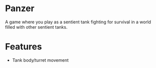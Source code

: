 # Panzer
A game where you play as a sentient tank fighting for survival in a world filled with other sentient tanks. 

# Features
* Tank body/turret movement
